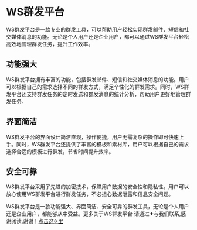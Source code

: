 # WS群发平台

WS群发平台是一款专业的群发工具，可以帮助用户轻松实现群发邮件、短信和社交媒体消息的功能。无论是个人用户还是企业用户，都可以通过WS群发平台轻松高效地管理群发任务，提升工作效率。

## 功能强大

WS群发平台拥有丰富的功能，包括群发邮件、短信和社交媒体消息的功能。用户可以根据自己的需求选择不同的群发方式，满足个性化的群发需求。同时，WS群发平台还支持群发任务的定时发送和群发消息的统计分析，帮助用户更好地管理群发任务。

## 界面简洁

WS群发平台的界面设计简洁直观，操作便捷，用户无需复杂的操作即可快速上手。同时，WS群发平台还提供了丰富的模板和素材库，用户可以根据自己的需求选择合适的模板进行群发，节省时间提升效率。

## 安全可靠

WS群发平台采用了先进的加密技术，保障用户数据的安全性和隐私性。用户可以放心使用WS群发平台进行群发任务，不必担心数据泄露和信息安全问题。

WS群发平台是一款功能强大、界面简洁、安全可靠的群发工具，无论是个人用户还是企业用户，都能够从中受益。更多关于WS群发平台 请通过✈与我们联系,感谢阅读,谢谢！[点击这✈里](https://t.me/pt99bot)